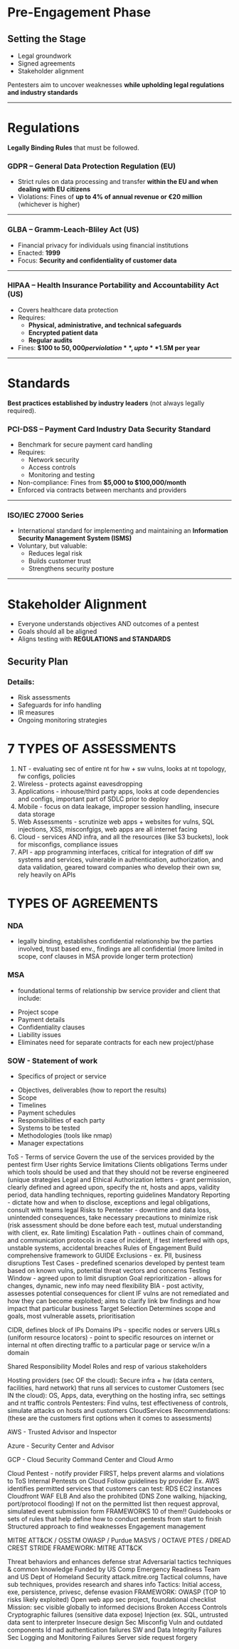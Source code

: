 # Pre-Engagement Phase

## Setting the Stage
- Legal groundwork
- Signed agreements
- Stakeholder alignment

Pentesters aim to uncover weaknesses **while upholding legal regulations and industry standards** 

---

# Regulations

**Legally Binding Rules** that must be followed.

###  GDPR – General Data Protection Regulation (EU)
- Strict rules on data processing and transfer **within the EU and when dealing with EU citizens**
- Violations:  Fines of **up to 4% of annual revenue or €20 million** (whichever is higher)

---

###  GLBA – Gramm-Leach-Bliley Act (US)
- Financial privacy for individuals using financial institutions
- Enacted: **1999**
- Focus: **Security and confidentiality of customer data**

---

### HIPAA – Health Insurance Portability and Accountability Act (US)
- Covers healthcare data protection
- Requires:
  - **Physical, administrative, and technical safeguards**
  - **Encrypted patient data**
  - **Regular audits**
- Fines: **$100 to $50,000 per violation**, up to **$1.5M per year**

---

# Standards

**Best practices established by industry leaders** (not always legally required).

### PCI-DSS – Payment Card Industry Data Security Standard
- Benchmark for secure payment card handling
- Requires:
  - Network security
  - Access controls
  - Monitoring and testing
- Non-compliance:  Fines from **$5,000 to $100,000/month**
- Enforced via contracts between merchants and providers

---

### ISO/IEC 27000 Series
- International standard for implementing and maintaining an **Information Security Management System (ISMS)**
- Voluntary, but valuable:
  - Reduces legal risk
  - Builds customer trust
  - Strengthens security posture

---

# Stakeholder Alignment
- Everyone understands objectives AND outcomes of a pentest
- Goals should all be aligned
- Aligns testing with **REGULATIONS and STANDARDS**

## Security Plan
### Details:
- Risk assessments
- Safeguards for info handling
- IR measures
- Ongoing monitoring strategies


# 7 TYPES OF ASSESSMENTS
1. NT - evaluating sec of entire nt for hw + sw vulns, looks at nt topology, fw configs, policies
2. Wireless - protects against eavesdropping
3. Applications - inhouse/third party apps, looks at code dependencies and configs, important part of SDLC prior to deploy
4. Mobile - focus on data leakage, improper session handling, insecure data storage
5. Web Assessments - scrutinize web apps + websites for vulns, SQL injections, XSS, misconfgigs, web apps are all internet facing
6. Cloud - services AND infra, and all the resources (like S3 buckets), look for misconfigs, compliance issues
7. API - app programming interfaces, critical for integration of diff sw systems and services, vulnerable in authentication, authorization, and data validation, geared toward companies who develop their own sw, rely heavily on APIs

# TYPES OF AGREEMENTS
### NDA
- legally binding, establishes confidential relationship bw the parties involved, trust based env., findings are all confidential (more limited in scope, conf clauses in MSA provide longer term protection)

### MSA 
- foundational terms of relationship bw service provider and client that include:
* Project scope
* Payment details
* Confidentiality clauses
* Liability issues
* Eliminates need for separate contracts for each new project/phase				

### SOW - Statement of work
- Specifics of project or service
* Objectives, deliverables (how to report the results)
* Scope
* Timelines
* Payment schedules
* Responsibilities of each party
* Systems to be tested
* Methodologies (tools like nmap)
* Manager expectations


ToS - Terms of service
Govern the use of the services provided by the pentest firm
User rights
Service limitations
Clients obligations
Terms under which tools should be used and that they should not be reverse engineered (unique strategies
Legal and Ethical
Authorization letters - grant permission, clearly defined and agreed upon, specify the nt, hosts and apps, validity period, data handling techniques, reporting guidelines
Mandatory Reporting - dictate how and when to disclose, exceptions and legal obligations, consult with teams legal
Risks to Pentester - downtime and data loss, unintended consequences, take necessary precautions to minimize risk (risk assessment should be done before each test, mutual understanding with client, ex. Rate limiting)
Escalation Path - outlines chain of command, and communication protocols in case of incident, if test interfered with ops, unstable systems, accidental breaches
Rules of Engagement
Build comprehensive framework to GUIDE
Exclusions - ex. PII, business disruptions
Test Cases - predefined scenarios developed by pentest team based on known vulns, potential threat vectors and concerns
Testing Window - agreed upon to limit disruption
Goal reprioritization - allows for changes, dynamic, new info may need flexibility
BIA - post activity, assesses potential consequences for client IF vulns are not remediated and how they can become exploited; aims to clarify link bw  findings and how impact that particular business
Target Selection
Determines scope and goals, most vulnerable assets, prioritisation

CIDR, defines block of IPs
Domains
IPs - specific nodes or servers
URLs (uniform resource locators) - point to specific resources on internet or internal nt often directing traffic to a particular page or service w/in a domain	



Shared Responsibility Model
Roles and resp of various stakeholders

Hosting providers (sec OF the cloud):
Secure infra + hw (data centers, facilities, hard network) that runs all services to customer
Customers (sec IN the cloud):
OS, Apps, data, everything on the hosting infra, sec settings and nt traffic controls
Pentesters:
Find vulns, test effectiveness of controls, simulate attacks on hosts and  customers
CloudServices Recommendations:
(these are the customers first options when it comes to assessments)

AWS - Trusted Advisor and Inspector

Azure - Security Center and Advisor

GCP - Cloud Security Command Center and Cloud Armo

Cloud Pentest - notify provider FIRST, helps prevent alarms and violations to ToS
Internal Pentests on Cloud
Follow guidelines by provider
Ex. AWS identifies permitted services that customers can test:
RDS
EC2 instances
Cloudfront
WAF
ELB
And also the prohibited (DNS Zone walking, hijacking, port/protocol flooding)
If not on the permitted list then request approval, simulated event submission form
FRAMEWORKS
10 of them!!
Guidebooks or sets of rules that help define how to conduct pentests from start to finish
Structured approach to find weaknesses
Engagement management

MITRE ATT&CK / OSSTM
OWASP / Purdue
MASVS / OCTAVE
PTES / DREAD
CREST
STRIDE
FRAMEWORK: MITRE ATT&CK

Threat behaviors and enhances defense strat
Adversarial tactics techniques & common knowledge
Funded by US Comp Emergency Readiness Team and US Dept of Homeland Security
attack.mitre.org
Tactical columns, have sub techniques, provides research and shares info
Tactics:
Initial access, exe, persistence, privesc, defense evasion
FRAMEWORK: OWASP (TOP 10 risks likely exploited)
Open web app sec project, foundational checklist
Mission: sec visible globally to informed decisions
Broken Access Controls
Cryptographic failures (sensitive data expose)
Injection (ex. SQL, untrusted data sent to interpreter
Insecure design
Sec Misconfig
Vuln and outdated components
Id nad authentication failures
SW and Data Integrity Failures
Sec Logging and Monitoring Failures
Server side request forgery
